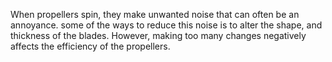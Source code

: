 When propellers spin, they make unwanted noise that can often be an annoyance. some of the ways to reduce this noise is to alter the shape, and thickness of the blades. However, making too many changes negatively affects the efficiency of the propellers. 